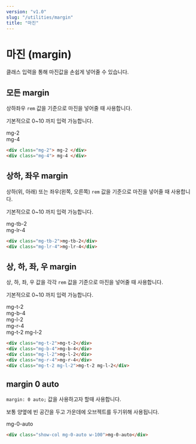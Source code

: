 ```yaml
---
version: "v1.0"
slug: "/utilities/margin"
title: "마진"
---
```


# 마진 (margin)
클래스 입력을 통해 마진값을 손쉽게 넣어줄 수 있습니다.

## 모든 margin
상하좌우 `rem` 값을 기준으로 마진을 넣어줄 때 사용합니다.

기본적으로 0~10 까지 입력 가능합니다.

<div class="card">
<div class="card-body">
<div class="show-col mg-2">
mg-2
</div>
<div class="show-col mg-4">
mg-4
</div>
</div>

```html
<div class="mg-2"> mg-2 </div>
<div class="mg-4"> mg-4 </div>
```
</div>


## 상하, 좌우 margin
상하(위, 아래) 또는 좌우(왼쪽, 오른쪽) `rem` 값을 기준으로 마진을 넣어줄 때 사용합니다.

기본적으로 0~10 까지 입력 가능합니다.

<div class="card">
<div class="card-body">
<div class="show-col mg-tb-2">mg-tb-2</div>
<div class="show-col mg-lr-4">mg-lr-4</div>
</div>

```html
<div class="mg-tb-2">mg-tb-2</div>
<div class="mg-lr-4">mg-lr-4</div>
```
</div>


## 상, 하, 좌, 우 margin
상, 하, 좌, 우 값을 각각 `rem` 값을 기준으로 마진을 넣어줄 때 사용합니다.

기본적으로 0~10 까지 입력 가능합니다.

<div class="card">
<div class="card-body">
<div class="show-col mg-t-2">mg-t-2</div>
<div class="show-col mg-b-4">mg-b-4</div>
<div class="show-col mg-l-2">mg-l-2</div>
<div class="show-col mg-r-4">mg-r-4</div>
<div class="show-col mg-t-2 mg-l-2">mg-t-2 mg-l-2</div>
</div>

```html
<div class="mg-t-2">mg-t-2</div>
<div class="mg-b-4">mg-b-4</div>
<div class="mg-l-2">mg-l-2</div>
<div class="mg-r-4">mg-r-4</div>
<div class="mg-t-2 mg-l-2">mg-t-2 mg-l-2</div>
```
</div>


## margin 0 auto
`margin: 0 auto;` 값을 사용하고자 할때 사용합니다.

보통 양옆에 빈 공간을 두고 가운데에 오브젝트를 두기위해 사용됩니다.

<div class="card">
<div class="card-body">
<div class="show-col mg-0-auto w-100">mg-0-auto</div>
</div>

```html
<div class="show-col mg-0-auto w-100">mg-0-auto</div>
```
</div>

